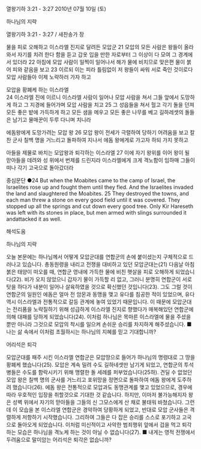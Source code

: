 열왕기하 3:21 - 3:27 
2010년 07월 10일 (토)

하나님의 지략



열왕기하 3:21 - 3:27 / 새찬송가  장


물을 피로 오해하고 이스라엘 진지로 달려든 모압군 
21 모압의 모든 사람은 왕들이 올라와서 자기를 치려 한다 함을 듣고 갑옷 입을 만한 자로부터 그 이상이 다 모여 그 경계에 서 있더라 22 아침에 모압 사람이 일찍이 일어나서 해가 물에 비치므로 맞은편 물이 붉어 피와 같음을 보고 23 이르되 이는 피라 틀림없이 저 왕들이 싸워 서로 죽인 것이로다 모압 사람들아 이제 노략하러 가자 하고  

모압을 황폐케 하는 이스라엘  
24 이스라엘 진에 이르니 이스라엘 사람이 일어나 모압 사람을 쳐서 그들 앞에서 도망하게 하고 그 지경에 들어가며 모압 사람을 치고 25 그 성읍들을 쳐서 헐고 각기 돌을 던져 모든 좋은 밭에 가득하게 하고 모든 샘을 메우고 모든 좋은 나무를 베고 길하레셋의 돌들은 남기고 물매꾼이 두루 다니며 치니라  

에돔왕에게 도망가려는 모압 왕 
26 모압 왕이 전세가 극렬하여 당하기 어려움을 보고 칼 찬 군사 칠백 명을 거느리고 돌파하여 지나서 에돔 왕에게로 가고자 하되 가지 못하고  

아들을 제물로 바치는 모압왕과 퇴각하는 이스라엘 
27 이에 자기 왕위를 이어 왕이 될 맏아들을 데려와 성 위에서 번제를 드린지라 이스라엘에게 크게 격노함이 임하매 그들이 떠나 각기 고국으로 돌아갔더라 

중심문단 ●24 But when the Moabites came to the camp of Israel, the Israelites rose up and fought them until they fled. And the Israelites invaded the land and slaughtered the Moabites. 25 They destroyed the towns, and each man threw a stone on every good field until it was covered. They stopped up all the springs and cut down every good tree. Only Kir Hareseth was left with its stones in place, but men armed with slings surrounded it andattacked it as well.

해석도움





하나님의 지략  

오늘 본문에는 하나님께서 어떻게 모압군대를 연합군의 손에 붙이셨는지 구체적으로 드러나고 있습니다. 총동원령을 내리고 전쟁을 대비하고 있던 모압군대는(21) 다음날 아침 붉은 태양이 떠오를 때, 연합군 영내에 가득한 물에 비친 햇살을 피로 오해하게 되었습니다(22). 비가 오지 않았으니 갑자기 물이 가득할 리 없고, 그러니 분명히 연합군이 서로 탓을 하다가 내분이 일어나 살육하였을 것으로 확신했던 것입니다(23). 그도 그럴 것이 연합군의 일원인 에돔은 얼마 전 암몬과 동맹을 맺고 유다를 침공한 적이 있었으며, 유다 역시 이스라엘과 전통적으로 갈등 관계에 놓여 있었기 때문입니다. 이 때문에 모압군대는 전리품을 노략질하기 위해 성급하게 이스라엘 진지로 향했다가 매복해있던 연합군에 의해 대패를 당하게 되었습니다(24). 이처럼 하나님은 목마른 이스라엘에 물을 주셨을 뿐만 아니라 그것으로 모압의 착시를 일으켜 손쉬운 승리를 차지하게 해주셨습니다. 
■ 나는 삶 속에서 이처럼 초월하시는 하나님의 지혜를 믿고 기대합니까?   

어리석은 퇴각  

모압군대를 패주 시킨 이스라엘 연합군은 모압땅으로 들어가 하나님의 명령대로 그 땅을 황폐케 했습니다(25). 모압은 계속 밀려 수도 길하네셋만 남기게 되었고, 연합군의 투석 병들은 수도를 함락시키기 위해 맹렬한 돌 세례를 퍼부었습니다(25하). 견딜 수 없었던 모압 왕은 칠백 명의 군사를 거느리고 포위망을 정면으로 돌파하여 에돔 왕에게 도주하려 했습니다(26). 에돔 왕은 전통적으로 모압과도 동맹관계를 맺고 있었으므로, 경우에 따라 우호적인 입장을 취할것으로 기대한 것 같습니다. 하지만, 이마저 불가능해지자 왕은 성벽 위에서 자기의 맏아들을 그들의 신 그모스에게 산 채로 불태워 바쳤습니다. 그런데 이 모습을 본 이스라엘 연합군은 경악하여 당황하게 되었고, 반대로 모압 군사들은 격렬하게 저항하기 시작했습니다. 그리하여 그들은 다 잡은 승리를 스스로 포기하고 고국으로 돌아오게 되었습니다. 이처럼 미신적이고 사악한 범죄행위 앞에서 겁을 먹고 퇴각하는 모습은 하나님을 격노케 하는 것이 아닐 수 없습니다(27). 
■ 내게는 영적 전쟁에서 두려움으로 말미암는 어리석은 퇴각은 없습니까?